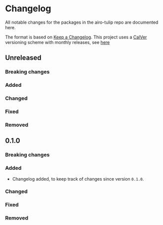# Changelog

All notable changes for the packages in the airo-tulip repo are documented here.

The format is based on [Keep a Changelog](https://keepachangelog.com/en/1.0.0/).
This project uses a [CalVer](https://calver.org/) versioning scheme with monthly releases, see [here](versioning.md)

## Unreleased

### Breaking changes

### Added

### Changed

### Fixed

### Removed

## 0.1.0

### Breaking changes

### Added
- Changelog added, to keep track of changes since version `0.1.0`.

### Changed

### Fixed

### Removed
